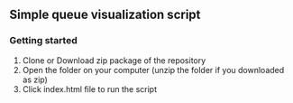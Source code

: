 ## Simple queue visualization script

### Getting started

1. Clone or Download zip package of the repository
1. Open the folder on your computer (unzip the folder if you downloaded as zip)
1. Click index.html file to run the script

